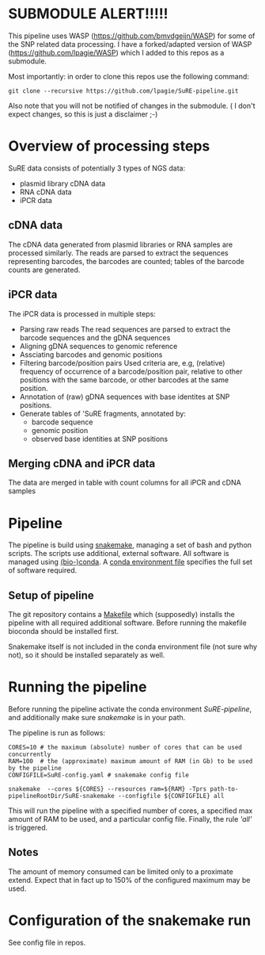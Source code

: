 <!--pandoc
t: html
toc:
s:
self-contained:
highlight-style:tango
-->

# SUBMODULE ALERT!!!!!

This pipeline uses WASP (https://github.com/bmvdgeijn/WASP) for some of the SNP
related data processing. I have a forked/adapted version of WASP
(https://github.com/lpagie/WASP) which I added to this repos as a submodule.

Most importantly: in order to clone this repos use the following command:
```
git clone --recursive https://github.com/lpagie/SuRE-pipeline.git
```

Also note that you will not be notified of changes in the submodule. ( I don't
expect changes, so this is just a disclaimer ;-)


# Overview of processing steps

SuRE data consists of potentially 3 types of NGS data:
- plasmid library cDNA data
- RNA cDNA data
- iPCR data

## cDNA data

The cDNA data generated from plasmid libraries or RNA samples are processed
similarly. The reads are parsed to extract the sequences representing barcodes,
the barcodes are counted; tables of the barcode counts are generated.

## iPCR data

The iPCR data is processed in multiple steps:

- Parsing raw reads
  The read sequences are parsed to extract the barcode sequences and the gDNA sequences
- Aligning gDNA sequences to genomic reference
- Assciating barcodes and genomic positions
- Filtering barcode/position pairs
  Used criteria are, e.g, (relative) frequency of occurrence of a
  barcode/position pair, relative to other positions with the same barcode, or
  other barcodes at the same position.
- Annotation of (raw) gDNA sequences with base identites at SNP positions.
- Generate tables of 'SuRE fragments, annotated by:
  - barcode sequence
  - genomic position
  - observed base identities at SNP positions

## Merging cDNA and iPCR data

The data are merged in  table with count columns for all iPCR and cDNA samples


# Pipeline

The pipeline is build using
[snakemake](https://snakemake.readthedocs.io/en/stable/), managing a set of
bash and python scripts. The scripts use additional, external software. All
software is managed using [(bio-)conda](https://bioconda.github.io/). A [conda
environment
file](https://github.com/lpagie/SuRE-pipeline/blob/snakemake/code/conda-wasp-environment.yml)
specifies the full set of software required.

## Setup of pipeline

The git repository contains a
[Makefile](https://github.com/lpagie/SuRE-pipeline/blob/snakemake/Makefile)
which (supposedly) installs the pipeline with all required additional software.
Before running the makefile bioconda should be installed first.

Snakemake itself is not included in the conda environment file (not sure why
not), so it should be installed separately as well.

# Running the pipeline

Before running the pipeline activate the conda environment *SuRE-pipeline*, and
additionally make sure *snakemake* is in your path.

The pipeline is run as follows:
```
CORES=10 # the maximum (absolute) number of cores that can be used concurrently
RAM=100  # the (approximate) maximum amount of RAM (in Gb) to be used by the pipeline
CONFIGFILE=SuRE-config.yaml # snakemake config file

snakemake  --cores ${CORES} --resources ram=${RAM} -Tprs path-to-pipelineRootDir/SuRE-snakemake --configfile ${CONFIGFILE} all
```

This will run the pipeline with a specified number of cores, a specified max
amount of RAM to be used, and a particular config file. Finally, the rule
*'all'* is triggered.


## Notes

The amount of memory consumed can be limited only to a proximate extend. Expect
that in fact up to 150% of the configured maximum may be used.

# Configuration of the snakemake run

See config file in repos.

